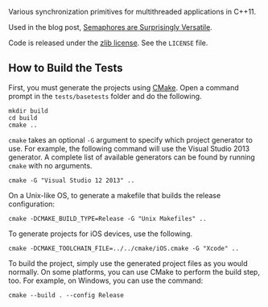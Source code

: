 Various synchronization primitives for multithreaded applications in C++11.

Used in the blog post, [Semaphores are Surprisingly Versatile](http://preshing.com/20150316/semaphores-are-surprisingly-versatile).

Code is released under the [zlib license](http://en.wikipedia.org/wiki/Zlib_License). See the `LICENSE` file.

## How to Build the Tests

First, you must generate the projects using [CMake](http://www.cmake.org/). Open a command prompt in the `tests/basetests` folder and do the following.

    mkdir build
    cd build
    cmake .. 

`cmake` takes an optional `-G` argument to specify which project generator to use. For example, the following command will use the Visual Studio 2013 generator. A complete list of available generators can be found by running `cmake` with no arguments.

    cmake -G "Visual Studio 12 2013" ..

On a Unix-like OS, to generate a makefile that builds the release configuration:

    cmake -DCMAKE_BUILD_TYPE=Release -G "Unix Makefiles" ..

To generate projects for iOS devices, use the following.

    cmake -DCMAKE_TOOLCHAIN_FILE=../../cmake/iOS.cmake -G "Xcode" ..

To build the project, simply use the generated project files as you would normally. On some platforms, you can use CMake to perform the build step, too. For example, on Windows, you can use the command:

    cmake --build . --config Release
